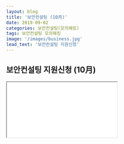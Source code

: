 ```yaml
---
layout: blog
title: '보안컨설팅 (10月)'
date: 2019-09-02
categories: 보안컨설팅(모의해킹)
tags: 보안컨설팅 모의해킹
image: '/images/business.jpg'
lead_text: '보안컨설팅 지원신청'
---
```


## 보안컨설팅 지원신청 (10月)


<iframe src={{site.data.global.consulting}}>로드 중…</iframe>